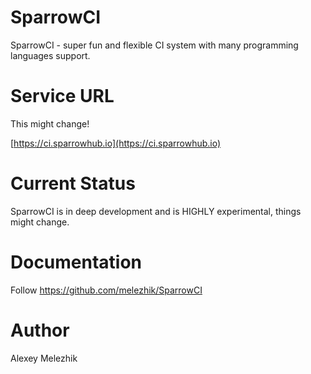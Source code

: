 # SparrowCI

SparrowCI - super fun and flexible CI system with many programming languages support.

# Service URL

This might change!

[https://ci.sparrowhub.io](https://ci.sparrowhub.io)

# Current Status

SparrowCI is in deep development and is HIGHLY experimental, things might change.

# Documentation

Follow https://github.com/melezhik/SparrowCI

# Author

Alexey Melezhik

